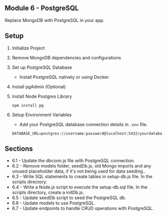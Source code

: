 ## Module 6 - PostgreSQL

Replace MongoDB with PostgreSQL in your app.

## Setup

1. Initialize Project
2. Remove MongoDB dependencies and configurations
3. Set up PostgreSQL Database
    - Install PostgreSQL natively or using Docker.
4. Install pgAdmin (Optional)
5. Install Node Postgres Library
    
    ```
    npm install pg
    ```
    
6. Setup Environment Variables
    - Add your PostgreSQL database connection details in `.env` file.
    
    ```
    DATABASE_URL=postgres://username:password@localhost:5432/yourdatabase
    ```


## Sections
- 6.1 - Update the dbconn.js file with PostgreSQL connection.
- 6.2 - Remove models folder, seedDb.js, old Mongo imports and any unused placeholder data, if it's not being used for data seeding..
- 6.3 - Write SQL statements to create tables in setup-db.js file. In the scripts directory.
- 6.4 - Write a Node.js script to execute the setup-db.sql file. In the scripts directory, create a initDb.js.
- 6.5 - Update seedDb script to seed the PostgreSQL db.
- 6.6 - Update models to use PostgreSQL.
- 6.7 - Update endpoints to handle CRUD operations with PostgreSQL.


